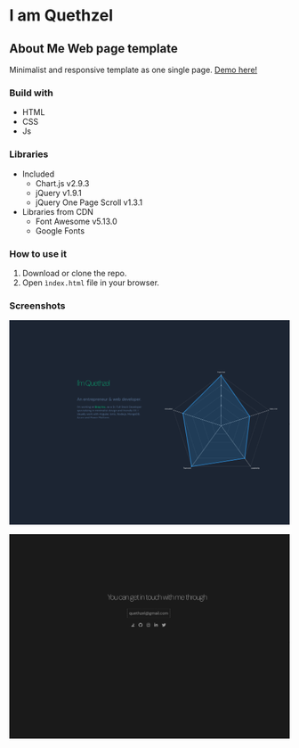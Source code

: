 # I am Quethzel 

## About Me Web page template
 
 Minimalist and responsive template as one single page. [Demo here!](https://quethzel.github.io/)

 ### Build with
 - HTML
 - CSS
 - Js
 ### Libraries
 - Included
    - Chart.js v2.9.3
    - jQuery v1.9.1
    - jQuery One Page Scroll v1.3.1
 - Libraries from CDN
    - Font Awesome v5.13.0 
    - Google Fonts

### How to use it
1. Download or clone the repo.
2. Open `ìndex.html` file in your browser.

### Screenshots

![Home Page](screenshot-1.png)

![Contact Page](screenshot-2.png)
